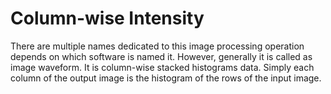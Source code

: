 # Column-wise Intensity


There are multiple names dedicated to this image processing operation depends on which software is named it. 
However, generally it is called as image waveform. It is column-wise stacked histograms data. Simply each column of the output image is the histogram of the rows of the input image.
